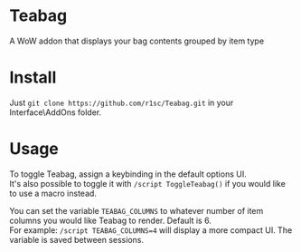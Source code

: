 # Teabag
A WoW addon that displays your bag contents grouped by item type

# Install
Just ```git clone https://github.com/r1sc/Teabag.git``` in your Interface\AddOns folder.

# Usage
To toggle Teabag, assign a keybinding in the default options UI.  
It's also possible to toggle it with ```/script ToggleTeabag()``` if you would like to use a macro instead.

You can set the variable ```TEABAG_COLUMNS``` to whatever number of item columns you would like Teabag to render. Default is 6.  
For example: ```/script TEABAG_COLUMNS=4``` will display a more compact UI. The variable is saved between sessions.
